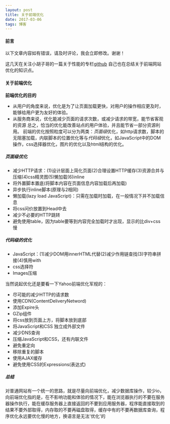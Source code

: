 ```yaml
---
layout: post
title: 关于前端优化
date: 2017-03-06 
tags: 博客   
---
```


#### 前言

以下文章内容如有错误，请及时评论，我会立即修改。谢谢！

这几天在关注小胡子哥的一篇关于性能的专栏[github](https://github.com/barretlee/performance-column)
自己也在总结关于前端网站优化的知识点。

#### 关于前端优化

**前端优化的目的**

 - 从用户的角度来说，优化是为了让页面加载更快，对用户的操作相应更及时，能够给用户更为友好的体验。 
 - 从服务商来说，优化能减少页面的请求次数，或减少请求的带宽，能节省客观的资源
 总之，恰当的优化能改善站点的用户体验，并且能节省一部分资源利用。
前端的优化按照粒度可以分为两类：*页面级*优化，如http请求数，脚本的无阻塞加载，内联脚本的位置优化等与*代码级*优化，如JavaScript中的DOM操作，css选择器优化，图片的优化以及html结构的优化。

##### 页面级优化

 - 减少HTTP请求：(1)设计层面上简化页面(2)合理设置HTTP缓存(3)资源合并与压缩(4)css精灵图(5)懒加载(6)inline 
 - 将外置脚本置底(将脚本内容在页面信息内容加载后再加载)
 - 异步执行inline脚本(原理与2相同)
 - 懒加载(lazy load JavaScript)：只需在加载时加载，在一般情况下并不加载信息
 - 将css问价放置到Head中去
 - 减少不必要的HTTP跳转
 - 避免使用table，因为table要等到内容完全加载时才出现，显示的比div+css慢

##### 代码级的优化

- JavaScript：(1)减少DOM用innerHTML代替(2)减少作用链查找(3)字符串拼接(4)慎用with
- css选择符
- Images压缩

当然说起优化还是要看一下Yahoo前端优化军规的：

- 尽可能的减少HTTP的请求数
- 使用CDN(ContentDeliveryNetword)
- 添加Expire头
- GZip组件
- 将css放到页面上方，将脚本放到底部
- 将JavaScript和CSS 独立成外部文件
- 减少DNS查询
- 压缩JavaScript和CSS，还有内联文件
- 避免重定向
- 移除重复的脚本
- 使用AJAX缓存
- 避免使用CSS的Expressions(表达式)


##### 总结

对普通网站有一个统一的思路，就是尽量向前端优化，减少数据库操作，较少io，向前端优化指的是，在不影响功能和体验的情况下，能在浏览器执行的不要在服务器操作执行，能在缓存服务器上直接返回的不要到应用服务器，程序能直接取到的结果不要外部取得，内存取的不要再磁盘取得，缓存中有的不要再数据库查询，程序优化永远要优化慢的地方，换语言是无法'优化'的

